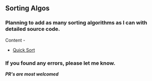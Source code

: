 ## Sorting Algos

### Planning to add as many sorting algorithms as I can with detailed source code.

Content - 
- [Quick Sort](./quicksort.cpp)


### If you found any errors, please let me know.

***PR's are most welcomed***

